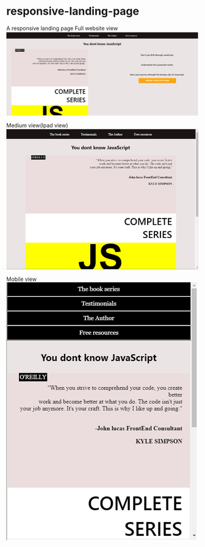 # responsive-landing-page
A responsive landing page 
Full website view
![GitHub Logo](https://github.com/faith-ware/images/blob/master/webPic.PNG)

Medium view(Ipad view)
![GitHub Logo](https://github.com/faith-ware/images/blob/master/semiview.PNG)

Mobile view
![GitHub Logo](https://github.com/faith-ware/images/blob/master/mobilepic.PNG)
